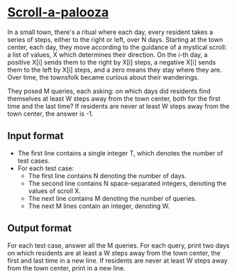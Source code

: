 # [Scroll-a-palooza][link]

In a small town, there's a ritual where each day, every resident takes a series of steps, either to the right or left, over N days. Starting at the town center, each day, they move according to the guidance of a mystical scroll: a list of values, X which determines their direction. On the i-th day, a positive X[i] sends them to the right by X[i] steps, a negative X[i] sends them to the left by X[i] steps, and a zero means they stay where they are. Over time, the townsfolk became curious about their wanderings.

They posed M queries, each asking: on which days did residents find themselves at least W steps away from the town center, both for the first time and the last time? If residents are never at least W steps away from the town center, the answer is -1.

## Input format

- The first line contains a single integer T, which denotes the number of test cases.
- For each test case:
  - The first line contains N denoting the number of days.
  - The second line contains N space-separated integers, denoting the values of scroll X.
  - The next line contains M denoting the number of queries.
  - The next M lines contain an integer, denoting W.

## Output format

For each test case, answer all the M queries. For each query, print two days on which residents are at least a W steps away from the town center, the first and last time in a new line. If residents are never at least W steps away from the town center, print in a new line.

[link]: https://www.hackerearth.com/practice/algorithms/searching/binary-search/practice-problems/algorithm/scroll-a-palooza-bed5c880/
